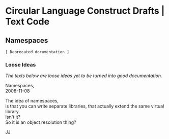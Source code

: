 ﻿Circular Language Construct Drafts | Text Code
==============================================

Namespaces
----------

`[ Deprecated documentation ]`

### Loose Ideas

*The texts below are loose ideas yet to be turned into good documentation.*


Namespaces,  
2008-11-08

The idea of namespaces,  
is that you can write separate libraries, that actually extend the same virtual library.  
Isn't it?  
So it is an object resolution thing?

JJ

